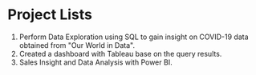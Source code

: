 # Project Lists

1. Perform Data Exploration using SQL to gain insight on COVID-19 data obtained from "Our World in Data".
2. Created a dashboard with Tableau base on the query results.
3. Sales Insight and Data Analysis with Power BI.


